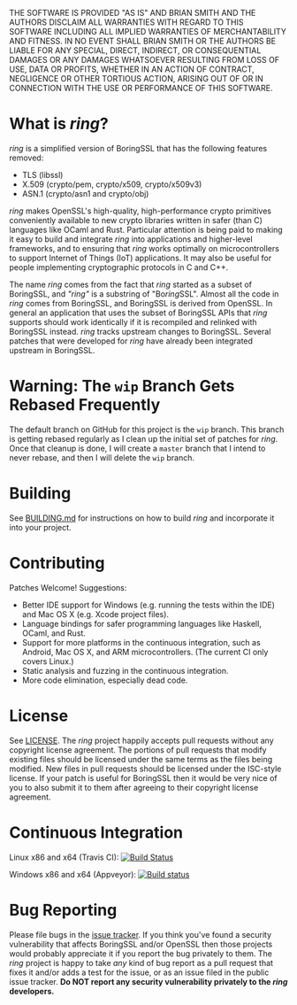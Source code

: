 THE SOFTWARE IS PROVIDED "AS IS" AND BRIAN SMITH AND THE AUTHORS DISCLAIM
ALL WARRANTIES WITH REGARD TO THIS SOFTWARE INCLUDING ALL IMPLIED WARRANTIES
OF MERCHANTABILITY AND FITNESS. IN NO EVENT SHALL BRIAN SMITH OR THE AUTHORS
BE LIABLE FOR ANY SPECIAL, DIRECT, INDIRECT, OR CONSEQUENTIAL DAMAGES OR ANY
DAMAGES WHATSOEVER RESULTING FROM LOSS OF USE, DATA OR PROFITS, WHETHER IN
AN ACTION OF CONTRACT, NEGLIGENCE OR OTHER TORTIOUS ACTION, ARISING OUT OF
OR IN CONNECTION WITH THE USE OR PERFORMANCE OF THIS SOFTWARE.



What is *ring*?
===============

*ring* is a simplified version of BoringSSL that has the following features
removed:

* TLS (libssl)
* X.509 (crypto/pem, crypto/x509, crypto/x509v3)
* ASN.1 (crypto/asn1 and crypto/obj)

*ring* makes OpenSSL's high-quality, high-performance crypto primitives
conveniently available to new crypto libraries written in safer (than C)
languages like OCaml and Rust. Particular attention is being paid to making it
easy to build and integrate *ring* into applications and higher-level
frameworks, and to ensuring that *ring* works optimally on microcontrollers
to support Internet of Things (IoT) applications. It may also be useful for
people implementing cryptographic protocols in C and C++.

The name *ring* comes from the fact that *ring* started as a subset of
BoringSSL, and *"ring"* is a substring of "Bo*ring*SSL". Almost all the code in
*ring* comes from BoringSSL, and BoringSSL is derived from OpenSSL. In general
an application that uses the subset of BoringSSL APIs that *ring* supports
should work identically if it is recompiled and relinked with BoringSSL
instead. *ring* tracks upstream changes to BoringSSL. Several patches that
were developed for *ring* have already been integrated upstream in BoringSSL.



Warning: The ```wip``` Branch Gets Rebased Frequently
=====================================================

The default branch on GitHub for this project is the ```wip``` branch. This
branch is getting rebased regularly as I clean up the initial set of patches
for *ring*. Once that cleanup is done, I will create a ```master``` branch that
I intend to never rebase, and then I will delete the ```wip``` branch.



Building
========

See [BUILDING.md](BUILDING.md) for instructions on how to build *ring* and
incorporate it into your project.



Contributing
============

Patches Welcome! Suggestions:

* Better IDE support for Windows (e.g. running the tests within the IDE) and
  Mac OS X (e.g. Xcode project files).
* Language bindings for safer programming languages like Haskell, OCaml, and
  Rust.
* Support for more platforms in the continuous integration, such as Android,
  Mac OS X, and ARM microcontrollers. (The current CI only covers Linux.)
* Static analysis and fuzzing in the continuous integration.
* More code elimination, especially dead code.



License
=======

See [LICENSE](LICENSE). The *ring* project happily accepts pull requests
without any copyright license agreement. The portions of pull requests that
modify existing files should be licensed under the same terms as the files
being modified. New files in pull requests should be licensed under the
ISC-style license. If your patch is useful for BoringSSL then it would be very
nice of you to also submit it to them after agreeing to their copyright license
agreement.



Continuous Integration
======================

Linux x86 and x64 (Travis CI): [![Build Status](https://travis-ci.org/briansmith/ring.svg?branch=wip)](https://travis-ci.org/briansmith/ring)

Windows x86 and x64 (Appveyor): [![Build status](https://ci.appveyor.com/api/projects/status/3wq9p54r9iym05rm/branch/wip?svg=true)](https://ci.appveyor.com/project/briansmith/ring/branch/wip)



Bug Reporting
=============

Please file bugs in the
[issue tracker](https://github.com/briansmith/ring/issues). If you think you've
found a security vulnerability that affects BoringSSL and/or OpenSSL then those
projects would probably appreciate it if you report the bug privately to them.
The *ring* project is happy to take *any* kind of bug report as a pull request
that fixes it and/or adds a test for the issue, or as an issue filed in the
public issue tracker. **Do NOT report any security vulnerability privately to
the *ring* developers.**
